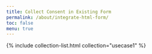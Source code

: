 ```yaml
---
title: Collect Consent in Existing Form
permalink: /about/integrate-html-form/
toc: false
menu: true
---
```


{% include collection-list.html collection="usecase1" %}